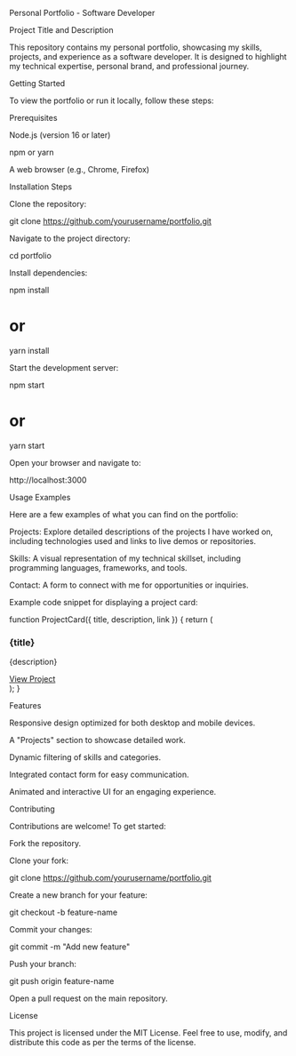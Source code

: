Personal Portfolio - Software Developer

Project Title and Description

This repository contains my personal portfolio, showcasing my skills, projects, and experience as a software developer. It is designed to highlight my technical expertise, personal brand, and professional journey.

Getting Started

To view the portfolio or run it locally, follow these steps:

Prerequisites

Node.js (version 16 or later)

npm or yarn

A web browser (e.g., Chrome, Firefox)

Installation Steps

Clone the repository:

git clone https://github.com/yourusername/portfolio.git

Navigate to the project directory:

cd portfolio

Install dependencies:

npm install
# or
yarn install

Start the development server:

npm start
# or
yarn start

Open your browser and navigate to:

http://localhost:3000

Usage Examples

Here are a few examples of what you can find on the portfolio:

Projects: Explore detailed descriptions of the projects I have worked on, including technologies used and links to live demos or repositories.

Skills: A visual representation of my technical skillset, including programming languages, frameworks, and tools.

Contact: A form to connect with me for opportunities or inquiries.

Example code snippet for displaying a project card:

function ProjectCard({ title, description, link }) {
  return (
    <div className="project-card">
      <h3>{title}</h3>
      <p>{description}</p>
      <a href={link} target="_blank" rel="noopener noreferrer">View Project</a>
    </div>
  );
}

Features

Responsive design optimized for both desktop and mobile devices.

A "Projects" section to showcase detailed work.

Dynamic filtering of skills and categories.

Integrated contact form for easy communication.

Animated and interactive UI for an engaging experience.

Contributing

Contributions are welcome! To get started:

Fork the repository.

Clone your fork:

git clone https://github.com/yourusername/portfolio.git

Create a new branch for your feature:

git checkout -b feature-name

Commit your changes:

git commit -m "Add new feature"

Push your branch:

git push origin feature-name

Open a pull request on the main repository.

License

This project is licensed under the MIT License. Feel free to use, modify, and distribute this code as per the terms of the license.